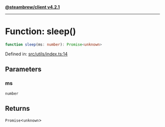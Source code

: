 [**@steambrew/client v4.2.1**](../README.md)

***

# Function: sleep()

```ts
function sleep(ms: number): Promise<unknown>
```

Defined in: [src/utils/index.ts:14](https://github.com/SteamClientHomebrew/SDK/blob/main/typescript-packages/client/src/utils/index.ts#L14)

## Parameters

### ms

`number`

## Returns

`Promise`\<`unknown`\>
